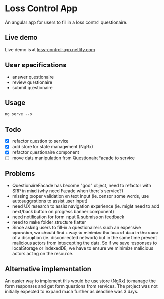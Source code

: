 # Loss Control App
An angular app for users to fill in a loss control questionaire. 

## Live demo
Live demo is at [loss-control-app.netlify.com](https://loss-control-app.netlify.com/)

## User specifications
- answer questionaire
- review questionaire
- submit questionaire

## Usage
```
ng serve --o
```

## Todo
- [x] refactor question to service
- [x] add store for state management (NgRx)
- [x] refactor questionaire component
- [ ] move data manipulation from QuestionaireFacade to service

## Problems
- QuestionaireFacade has become "god" object, need to refactor with SRP in mind (why need Facade when there's service?)
- missing proper validation on text input (ie. censor some words, use autosuggestions to assist user input)
- need UX research to assist navigation experience (ie. might need to add next/back button on progress banner component)
- need notification for form input & submission feedback
- need to make folder structure flatter
- Since asking users to fill-in a questionaire is such an expensive operation, we should find a way to minimize the loss of data in the case of a disruption (ie. disconnected network) but in the same time prevent malicious actors from intercepting the data. So if we save responses to localStorage or indexedDB, we have to ensure we minimize malicious actors acting on the resource.

## Alternative implementation
An easier way to implement this would be use store (NgRx) to manage the form responses and get form questions from services. The project was not initially expected to expand much further as deadline was 3 days. 